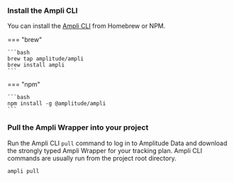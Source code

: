 ### Install the Ampli CLI

You can install the [Ampli CLI](/data/ampli/cli/) from Homebrew or NPM.

=== "brew"

    ```bash
    brew tap amplitude/ampli
    brew install ampli
    ```

=== "npm"

    ```bash
    npm install -g @amplitude/ampli
    ```
### Pull the Ampli Wrapper into your project

Run the Ampli CLI `pull` command to log in to Amplitude Data and download the strongly typed Ampli Wrapper for your tracking plan. Ampli CLI commands are usually run from the project root directory.

```bash
ampli pull
```
